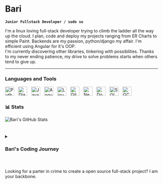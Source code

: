 # Bari 

**`Junior Fullstack Developer / sudo su`**

I'm a linux loving full-stack developer trying to climb the ladder all the way up the cloud. I plan, code and deploy my projects ranging from ER Charts to simple Paint. Backends are my passion, python/django my affair. I'm efficient using Angular for it's OOP. <br>
I'm currently discovering other libraries, tinkering with possiblities. Thanks to my never ending patience, my drive to solve problems starts when others tend to give up.

---

### Languages and Tools
<img align="left" alt="Python" width="30px" style="padding-right:10px;" src="https://cdn.jsdelivr.net/gh/devicons/devicon@latest/icons/python/python-original.svg"/>
<img align="left" alt="Django" width="30px" style="padding-right:10px;" src="https://cdn.jsdelivr.net/gh/devicons/devicon@latest/icons/django/django-plain.svg"/>
<img align="left" alt="JavaScript" width="30px" style="padding-right:10px;" src="https://cdn.jsdelivr.net/gh/devicons/devicon@latest/icons/javascript/javascript-original.svg"/>
<img align="left" alt="Angular" width="30px" style="padding-right:10px;" src="https://cdn.jsdelivr.net/gh/devicons/devicon@latest/icons/angular/angular-original.svg"/>
<img align="left" alt="Linux" width="30px" style="padding-right:10px;" src="https://cdn.jsdelivr.net/gh/devicons/devicon@latest/icons/linux/linux-original.svg"/>
<img align="left" alt="Git" width="30px" style="padding-right:10px;" src="https://cdn.jsdelivr.net/gh/devicons/devicon@latest/icons/git/git-original.svg"/>
<img align="left" alt="Neovim" width="30px" style="padding-right:10px;" src="https://cdn.jsdelivr.net/gh/devicons/devicon@latest/icons/neovim/neovim-original.svg"/>
<img align="left" alt="Docker" width="30px" style="padding-right:10px;" src="https://cdn.jsdelivr.net/gh/devicons/devicon@latest/icons/docker/docker-plain.svg"/>
<img align="left" alt="SQL" width="30px" style="padding-right:10px;" src="https://cdn.jsdelivr.net/gh/devicons/devicon@latest/icons/azuresqldatabase/azuresqldatabase-original.svg"/>
<img align="left" alt="GCP" width="30px" style="padding-right:10px;" src="https://cdn.jsdelivr.net/gh/devicons/devicon@latest/icons/googlecloud/googlecloud-original.svg"/>
<br />

#

### 📊 Stats
![Bari's GitHub Stats](https://github-readme-stats.vercel.app/api?username=Khroxx&show_icons=true&theme=merko)

#

<details>
  <summary><h3>Bari's Coding Journey</h3></summary>
  As a young kid i started gaming and quickly wanted to create my own world. Yeah that did not end well, I was 11. Later in school, as we got IT lessons, I immediately started to feel at home. After my 8 year long journey in the german army i finally started to take Coding serious and began typing out my hearts desire. Endless days and nights filled with joy, loud typing and problems to solve. That's where the real journey started and i finally was typing commands in a terminal, creating full-stack projects using different approaches, learned so much about software developing and still love every second doing so.
</details>

#

Looking for a parter in crime to create a open source full-stack project? I am your backbone.

